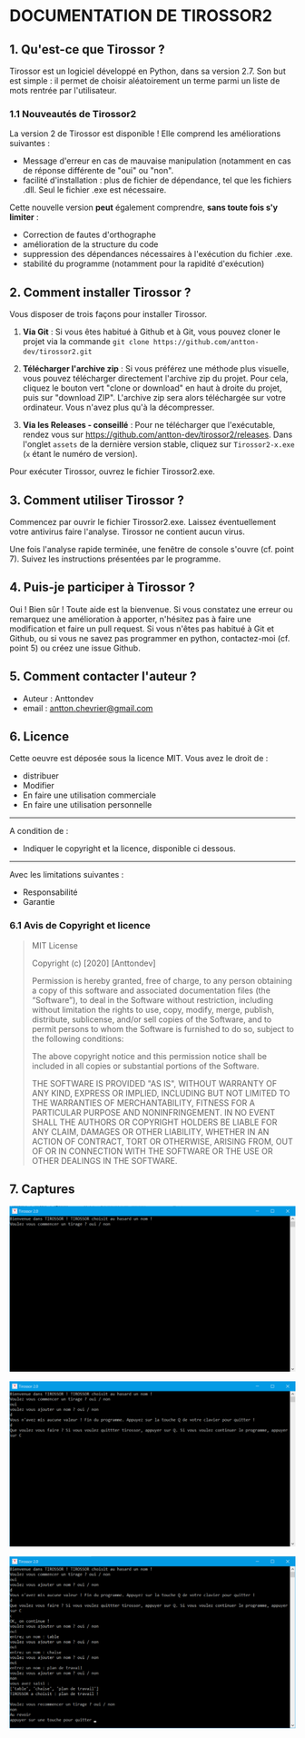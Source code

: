 
  

# DOCUMENTATION DE TIROSSOR2

  
## 1. Qu'est-ce que Tirossor ?

Tirossor est un logiciel développé en Python, dans sa version 2.7. Son but est simple : il permet de choisir aléatoirement un terme parmi un liste de mots rentrée par l'utilisateur.

### 1.1 Nouveautés de Tirossor2
La version 2 de Tirossor est disponible ! Elle comprend les améliorations suivantes : 
- Message d'erreur en cas de mauvaise manipulation (notamment en cas de réponse différente de "oui" ou "non".
- facilité d'installation : plus de fichier de dépendance, tel que les fichiers .dll. Seul le fichier .exe est nécessaire.

Cette nouvelle version **peut** également comprendre, **sans toute fois s'y limiter** : 
- Correction de fautes d'orthographe
- amélioration de la structure du code
- suppression des dépendances nécessaires à l'exécution du fichier .exe.
- stabilité du programme (notamment pour la rapidité d'exécution)
  
## 2. Comment installer Tirossor ?

  Vous disposer de trois façons pour installer Tirossor.

1.  **Via Git** : Si vous êtes habitué à Github et à Git, vous pouvez cloner le projet via la commande `git clone https://github.com/antton-dev/tirossor2.git`

2.  **Télécharger l'archive zip** : Si vous préférez une méthode plus visuelle, vous pouvez télécharger directement l'archive zip du projet. Pour cela, cliquez le bouton vert "clone or download" en haut à droite du projet, puis sur "download ZIP". L'archive zip sera alors téléchargée sur votre ordinateur. Vous n'avez plus qu'à la décompresser.

3.  **Via les Releases - conseillé** : Pour ne télécharger que l'exécutable, rendez vous sur https://github.com/antton-dev/tirossor2/releases. Dans l'onglet `assets` de la dernière version stable, cliquez sur `Tirossor2-x.exe` (`x` étant le numéro de version).

Pour exécuter Tirossor, ouvrez le fichier Tirossor2.exe.
  

## 3. Comment utiliser Tirossor ?

  

Commencez par ouvrir le fichier Tirossor2.exe. Laissez éventuellement votre antivirus faire l'analyse. Tirossor ne contient aucun virus.

Une fois l'analyse rapide terminée, une fenêtre de console s'ouvre (cf. point 7). Suivez les instructions présentées par le programme.
  

## 4. Puis-je participer à Tirossor ?

Oui ! Bien sûr ! Toute aide est la bienvenue. Si vous constatez une erreur ou remarquez une amélioration à apporter, n'hésitez pas à faire une modification et faire un pull request. Si vous n'êtes pas habitué à Git et Github, ou si vous ne savez pas programmer en python, contactez-moi (cf. point 5) ou créez une issue Github.

## 5. Comment contacter l'auteur ?

- Auteur : Anttondev
- email : antton.chevrier@gmail.com

## 6. Licence
Cette oeuvre est déposée sous la licence MIT.
Vous avez le droit de :
- distribuer
- Modifier
- En faire une utilisation commerciale
- En faire une utilisation personnelle

-------
A condition de :
- Indiquer le copyright et la licence, disponible ci dessous.

-----------
Avec les limitations suivantes :
- Responsabilité
- Garantie

### 6.1 Avis de Copyright et licence
> MIT License
>
> Copyright (c) [2020]  [Anttondev]
>
> Permission is hereby granted, free of charge, to any person obtaining a copy of this software and associated documentation files (the “Software”), to deal in the Software without restriction, including without limitation the rights to use, copy, modify, merge, publish, distribute, sublicense, and/or sell copies of the Software, and to permit persons to whom the Software is furnished to do so, subject to the following conditions:
>
> The above copyright notice and this permission notice shall be
> included in all copies or substantial portions of the Software.
>
> THE SOFTWARE IS PROVIDED "AS IS", WITHOUT WARRANTY OF ANY KIND, EXPRESS OR IMPLIED, INCLUDING BUT NOT LIMITED TO THE WARRANTIES OF MERCHANTABILITY, FITNESS FOR A PARTICULAR PURPOSE AND NONINFRINGEMENT. IN NO EVENT SHALL THE AUTHORS OR COPYRIGHT HOLDERS BE LIABLE FOR ANY CLAIM, DAMAGES OR OTHER LIABILITY, WHETHER IN AN ACTION OF CONTRACT, TORT OR OTHERWISE, ARISING FROM, OUT OF OR IN CONNECTION WITH THE SOFTWARE OR THE USE OR OTHER DEALINGS IN THE SOFTWARE.
> 
## 7. Captures

![capture1](https://github.com/antton-dev/tirossor2/blob/master/docs/capture1.png?raw=true)

![capture2](https://github.com/antton-dev/tirossor2/blob/master/docs/capture2.png?raw=true)

![capture3](https://github.com/antton-dev/tirossor2/blob/master/docs/capture3.png?raw=true)
